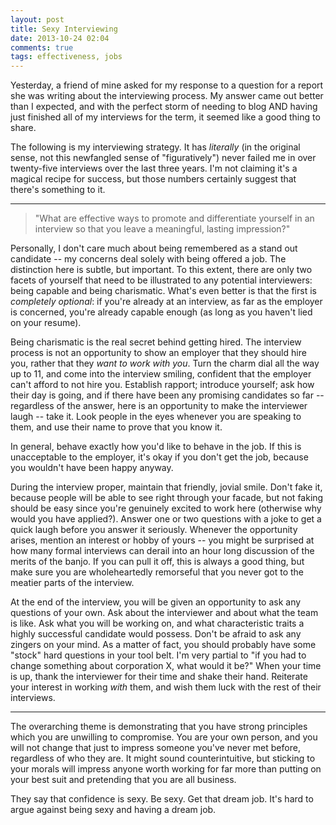 ```yaml
---
layout: post
title: Sexy Interviewing
date: 2013-10-24 02:04
comments: true
tags: effectiveness, jobs
---
```


Yesterday, a friend of mine asked for my response to a question for a report she
was writing about the interviewing process. My answer came out better than I
expected, and with the perfect storm of needing to blog AND having just finished
all of my interviews for the term, it seemed like a good thing to share.

The following is my interviewing strategy. It has *literally* (in the original
sense, not this newfangled sense of "figuratively") never failed me in over
twenty-five interviews over the last three years. I'm not claiming it's a
magical recipe for success, but those numbers certainly suggest that there's
something to it.

---

> "What are effective ways to promote and differentiate yourself in an interview
> so that you leave a meaningful, lasting impression?"

Personally, I don't care much about being remembered as a stand out candidate --
my concerns deal solely with being offered a job. The distinction here is
subtle, but important. To this extent, there are only two facets of yourself
that need to be illustrated to any potential interviewers: being capable and
being charismatic. What's even better is that the first is *completely
optional*: if you're already at an interview, as far as the employer is
concerned, you're already capable enough (as long as you haven't lied on your
resume).

Being charismatic is the real secret behind getting hired. The interview process
is not an opportunity to show an employer that they should hire you, rather that
they *want to work with you*. Turn the charm dial all the way up to 11, and come
into the interview smiling, confident that the employer can't afford to not hire
you. Establish rapport; introduce yourself; ask how their day is going, and if
there have been any promising candidates so far -- regardless of the answer,
here is an opportunity to make the interviewer laugh -- take it. Look people in
the eyes whenever you are speaking to them, and use their name to prove that you
know it.

In general, behave exactly how you'd like to behave in the job. If this is
unacceptable to the employer, it's okay if you don't get the job, because you
wouldn't have been happy anyway.

During the interview proper, maintain that friendly, jovial smile. Don't fake
it, because people will be able to see right through your facade, but not faking
should be easy since you're genuinely excited to work here (otherwise why would
you have applied?). Answer one or two questions with a joke to get a quick laugh
before you answer it seriously. Whenever the opportunity arises, mention an
interest or hobby of yours -- you might be surprised at how many formal
interviews can derail into an hour long discussion of the merits of the banjo.
If you can pull it off, this is always a good thing, but make sure you are
wholeheartedly remorseful that you never got to the meatier parts of the
interview.

At the end of the interview, you will be given an opportunity to ask any
questions of your own. Ask about the interviewer and about what the team is
like. Ask what you will be working on, and what characteristic traits a highly
successful candidate would possess. Don't be afraid to ask any zingers on your
mind. As a matter of fact, you should probably have some "stock" hard questions
in your tool belt. I'm very partial to "if you had to change something about
corporation X, what would it be?" When your time is up, thank the interviewer
for their time and shake their hand. Reiterate your interest in working *with*
them, and wish them luck with the rest of their interviews.

---

The overarching theme is demonstrating that you have strong principles which you
are unwilling to compromise. You are your own person, and you will not change
that just to impress someone you've never met before, regardless of who they
are. It might sound counterintuitive, but sticking to your morals will impress
anyone worth working for far more than putting on your best suit and pretending
that you are all business.

They say that confidence is sexy. Be sexy. Get that dream job. It's hard to
argue against being sexy and having a dream job.

